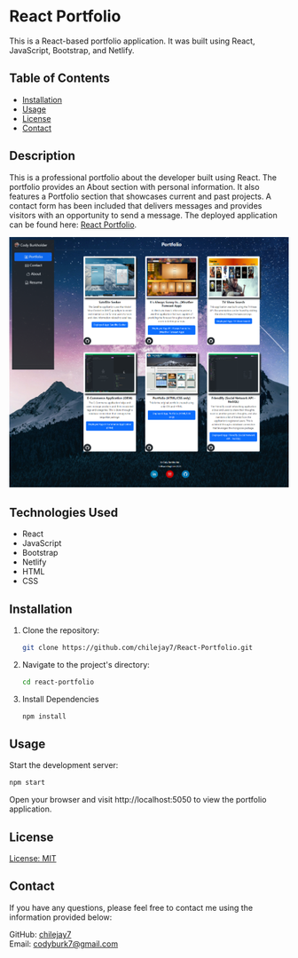 # React Portfolio

This is a React-based portfolio application.  It was built using React, JavaScript, Bootstrap, and Netlify.

## Table of Contents

- [Installation](#installation)
- [Usage](#usage)
- [License](#license)
- [Contact](#contact)

## Description

This is a professional portfolio about the developer built using React.  The portfolio provides an About section with personal information.  It also features a Portfolio section that showcases current and past projects.  A contact form has been included that delivers messages and provides visitors with an opportunity to send a message.  The deployed application can be found here: [React Portfolio](https://cburkreactportfolio.netlify.app/).

![Portfolio](./public/assets/react_portfolio.png)

## Technologies Used

- React
- JavaScript
- Bootstrap
- Netlify
- HTML
- CSS

## Installation

1. Clone the repository:

   ```bash
   git clone https://github.com/chilejay7/React-Portfolio.git
    ``````

2. Navigate to the project's directory:
    ```bash
    cd react-portfolio
    ``````


3. Install Dependencies

    ```bash
    npm install
    ``````

## Usage

Start the development server:
   ```bash
   npm start
   ``````

Open your browser and visit http://localhost:5050 to view the portfolio application.


## License

[License: MIT](https://opensource.org/licenses/MIT)

## Contact

If you have any questions, please feel free to contact me using the information provided below:  
  
GitHub: [chilejay7](https://github.com/chilejay7?tab=repositories)  
Email: codyburk7@gmail.com